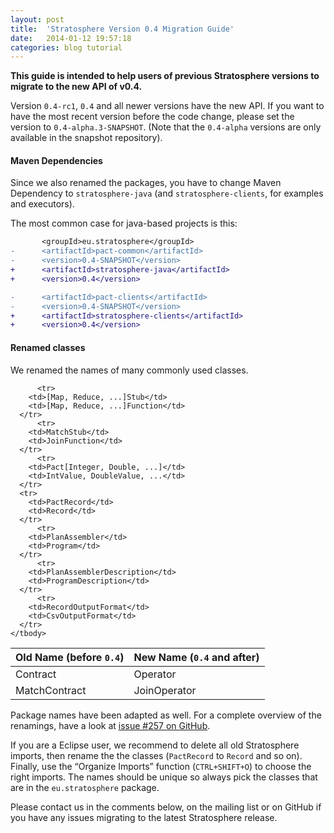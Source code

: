 ```yaml
---
layout: post
title:  'Stratosphere Version 0.4 Migration Guide'
date:   2014-01-12 19:57:18
categories: blog tutorial
---
```



**This guide is intended to help users of previous Stratosphere versions to migrate to the new API of v0.4.**


Version `0.4-rc1`, `0.4` and all newer versions have the new API. If you want to have the most recent version before the code change, please set the version to `0.4-alpha.3-SNAPSHOT`. (Note that the `0.4-alpha` versions are only available in the snapshot repository).

#### Maven Dependencies
Since we also renamed the packages, you have to change Maven Dependency to `stratosphere-java` (and `stratosphere-clients`, for examples and executors).

The most common case for java-based projects is this:

```diff
       <groupId>eu.stratosphere</groupId>
-      <artifactId>pact-common</artifactId>
-      <version>0.4-SNAPSHOT</version>
+      <artifactId>stratosphere-java</artifactId>
+      <version>0.4</version>

-      <artifactId>pact-clients</artifactId>
-      <version>0.4-SNAPSHOT</version>
+      <artifactId>stratosphere-clients</artifactId>
+      <version>0.4</version>
```


#### Renamed classes

We renamed the names of many commonly used classes.

<table class="table table-striped">
  <thead>
  	<tr>
  	<th>Old Name (before <code>0.4</code>)</th>
  	<th>New Name (<code>0.4</code> and after)</th>
  </tr>
  </thead>
 	<tbody>
	  <tr>
	  	<td>Contract</td>
	  	<td>Operator</td>
	  </tr>
	  <tr>
	  	<td>MatchContract</td>
	  	<td>JoinOperator</td>
	  </tr>

	  	  <tr>
	  	<td>[Map, Reduce, ...]Stub</td>
	  	<td>[Map, Reduce, ...]Function</td>
	  </tr>
	  	  <tr>
	  	<td>MatchStub</td>
	  	<td>JoinFunction</td>
	  </tr>
	  	  <tr>
	  	<td>Pact[Integer, Double, ...]</td>
	  	<td>IntValue, DoubleValue, ...</td>
	  </tr>	  
	  <tr>
	  	<td>PactRecord</td>
	  	<td>Record</td>
	  </tr>
	  	  <tr>
	  	<td>PlanAssembler</td>
	  	<td>Program</td>
	  </tr>
	  	  <tr>
	  	<td>PlanAssemblerDescription</td>
	  	<td>ProgramDescription</td>
	  </tr>
	  	  <tr>
	  	<td>RecordOutputFormat</td>
	  	<td>CsvOutputFormat</td>
	  </tr>
	</tbody>
</table>


Package names have been adapted as well.
For a complete overview of the renamings, have a look at [issue #257 on GitHub](https://github.com/stratosphere/stratosphere/issues/257).


If you are a Eclipse user, we recommend to delete all old Stratosphere imports, then rename the the classes (`PactRecord` to `Record` and so on). Finally, use the “Organize Imports” function (`CTRL+SHIFT+O`) to choose the right imports. The names should be unique so always pick the classes that are in the `eu.stratosphere` package.

Please contact us in the comments below, on the mailing list or on GitHub if you have any issues migrating to the latest Stratosphere release.
